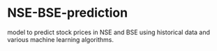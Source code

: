 # NSE-BSE-prediction
model to predict stock prices in NSE and BSE using historical data and various machine learning algorithms.
